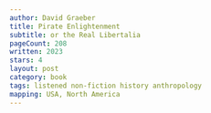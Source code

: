 ```yaml
---
author: David Graeber
title: Pirate Enlightenment
subtitle: or the Real Libertalia
pageCount: 208
written: 2023
stars: 4
layout: post
category: book
tags: listened non-fiction history anthropology
mapping: USA, North America
---
```


